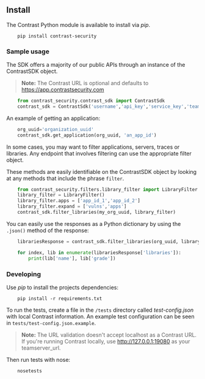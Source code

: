 <!--
title: "Python SDK"
description: "Install and use Python SDK"
tags: "tools access python sdk agent installation develop"
-->


## Install
The Contrast Python module is available to install via *pip*.
```commandline
    pip install contrast-security
```

### Sample usage
The SDK offers a majority of our public APIs through an instance of the ContrastSDK object.

> **Note:** The Contrast URL is optional and defaults to https://app.contrastsecurity.com

```python
    from contrast_security.contrast_sdk import ContrastSdk
    contrast_sdk = ContrastSdk('username','api_key','service_key','teamserver_url')
```

An example of getting an application:
```python
    org_uuid='organization_uuid'
    contrast_sdk.get_application(org_uuid, 'an_app_id')
```

In some cases, you may want to filter applications, servers, traces or libraries. Any endpoint that involves filtering can use the appropriate filter object.

These methods are easily identifiable on the ContrastSDK object by looking at any methods that include the phrase `filter`.

```python
    from contrast_security.filters.library_filter import LibraryFilter
    library_filter = LibraryFilter()
    library_filter.apps = ['app_id_1','app_id_2']
    library_filter.expand = ['vulns','apps']
    contrast_sdk.filter_libraries(my_org_uuid, library_filter)
```

You can easily use the responses as a Python dictionary by using the `.json()` method of the response:

```python
    librariesResponse = contrast_sdk.filter_libraries(org_uuid, library_filter).json()

    for index, lib in enumerate(librariesResponse['libraries']):
        print(lib['name'], lib['grade'])
```

### Developing
Use *pip* to install the projects dependencies:

```commandline
    pip install -r requirements.txt
```

To run the tests, create a file in the `/tests` directory called *test-config.json* with local Contrast information. An example test configuration can be seen in `tests/test-config.json.example`.

> **Note:** The URL validation doesn't accept localhost as a Contrast URL. If you're running Contrast locally, use http://127.0.0.1:19080 as your teamserver_url.

Then run tests with nose:

```commandline
    nosetests
```
